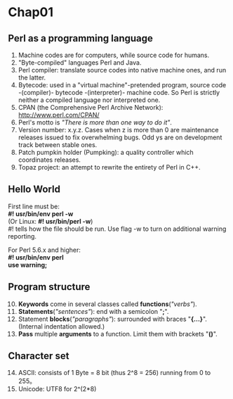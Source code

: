 # Chap01
## Perl as a programming language
1. Machine codes are for computers, while source code for humans. 
2. "Byte-compiled" languages Perl and Java.
3. Perl compiler: translate source codes into native machine ones, and run the latter.
4. Bytecode: used in a "virtual machine"-pretended program, source code -(compiler)- bytecode -(interpreter)- machine code.
So Perl is strictly neither a compiled language nor interpreted one.
5. CPAN (the Comprehensive Perl Archive Network): http://www.perl.com/CPAN/
6. Perl's motto is _"There is more than one way to do it"_.
7. Version number: x.y.z. Cases when z is more than 0 are maintenance releases issued to fix overwhelming bugs. Odd ys are on  development track between stable ones.
8. Patch pumpkin holder (Pumpking): a quality controller which coordinates releases.
9. Topaz project: an attempt to rewrite the entirety of Perl in C++.

## Hello World
First line must be:  
**#! usr/bin/env perl -w**  
(Or Linux: **#! usr/bin/perl -w**)  
#! tells how the file should be run. Use flag -w to turn on additional warning reporting.  

For Perl 5.6.x and higher:  
**#! usr/bin/env perl  
use warning;**  
  
## Program structure
10. **Keywords** come in several classes called **functions**(_"verbs"_).
11. **Statements**(_"sentences"_): end with a semicolon "**;**".
12. Statement **blocks**(_"paragraphs"_): surrounded with braces "**{...}**". (Internal indentation allowed.)
13. **Pass** multiple **arguments** to a function. Limit them with brackets "**()**".

## Character set
14. ASCII: consists of 1 Byte = 8 bit (thus 2^8 = 256) running from 0 to 255。
15. Unicode: UTF8 for 2^(2*8)


